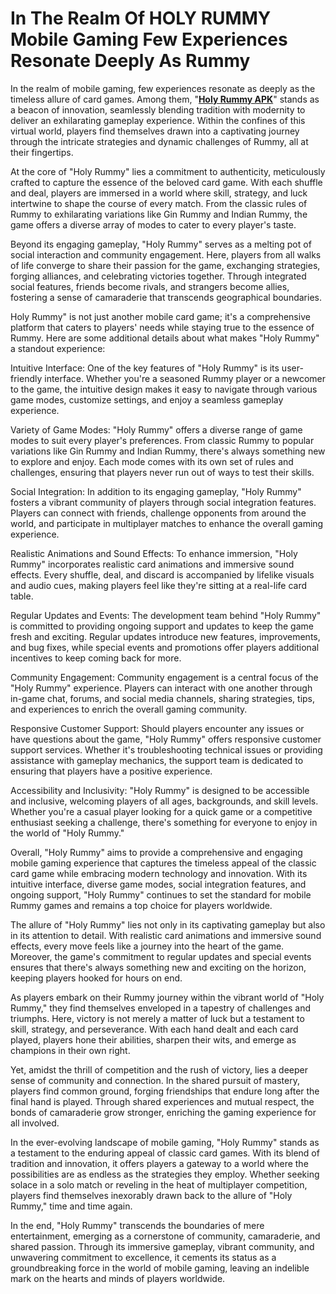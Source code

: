 # In The Realm Of HOLY RUMMY Mobile Gaming Few Experiences Resonate Deeply As Rummy

In the realm of mobile gaming, few experiences resonate as deeply as the timeless allure of card games. Among them, "[**Holy Rummy APK**](https://holyrummy1.in/)" stands as a beacon of innovation, seamlessly blending tradition with modernity to deliver an exhilarating gameplay experience. Within the confines of this virtual world, players find themselves drawn into a captivating journey through the intricate strategies and dynamic challenges of Rummy, all at their fingertips.

At the core of "Holy Rummy" lies a commitment to authenticity, meticulously crafted to capture the essence of the beloved card game. With each shuffle and deal, players are immersed in a world where skill, strategy, and luck intertwine to shape the course of every match. From the classic rules of Rummy to exhilarating variations like Gin Rummy and Indian Rummy, the game offers a diverse array of modes to cater to every player's taste.

Beyond its engaging gameplay, "Holy Rummy" serves as a melting pot of social interaction and community engagement. Here, players from all walks of life converge to share their passion for the game, exchanging strategies, forging alliances, and celebrating victories together. Through integrated social features, friends become rivals, and strangers become allies, fostering a sense of camaraderie that transcends geographical boundaries.

Holy Rummy" is not just another mobile card game; it's a comprehensive platform that caters to players' needs while staying true to the essence of Rummy. Here are some additional details about what makes "Holy Rummy" a standout experience:

Intuitive Interface: One of the key features of "Holy Rummy" is its user-friendly interface. Whether you're a seasoned Rummy player or a newcomer to the game, the intuitive design makes it easy to navigate through various game modes, customize settings, and enjoy a seamless gameplay experience.

Variety of Game Modes: "Holy Rummy" offers a diverse range of game modes to suit every player's preferences. From classic Rummy to popular variations like Gin Rummy and Indian Rummy, there's always something new to explore and enjoy. Each mode comes with its own set of rules and challenges, ensuring that players never run out of ways to test their skills.

Social Integration: In addition to its engaging gameplay, "Holy Rummy" fosters a vibrant community of players through social integration features. Players can connect with friends, challenge opponents from around the world, and participate in multiplayer matches to enhance the overall gaming experience.

Realistic Animations and Sound Effects: To enhance immersion, "Holy Rummy" incorporates realistic card animations and immersive sound effects. Every shuffle, deal, and discard is accompanied by lifelike visuals and audio cues, making players feel like they're sitting at a real-life card table.

Regular Updates and Events: The development team behind "Holy Rummy" is committed to providing ongoing support and updates to keep the game fresh and exciting. Regular updates introduce new features, improvements, and bug fixes, while special events and promotions offer players additional incentives to keep coming back for more.

Community Engagement: Community engagement is a central focus of the "Holy Rummy" experience. Players can interact with one another through in-game chat, forums, and social media channels, sharing strategies, tips, and experiences to enrich the overall gaming community.

Responsive Customer Support: Should players encounter any issues or have questions about the game, "Holy Rummy" offers responsive customer support services. Whether it's troubleshooting technical issues or providing assistance with gameplay mechanics, the support team is dedicated to ensuring that players have a positive experience.

Accessibility and Inclusivity: "Holy Rummy" is designed to be accessible and inclusive, welcoming players of all ages, backgrounds, and skill levels. Whether you're a casual player looking for a quick game or a competitive enthusiast seeking a challenge, there's something for everyone to enjoy in the world of "Holy Rummy."

Overall, "Holy Rummy" aims to provide a comprehensive and engaging mobile gaming experience that captures the timeless appeal of the classic card game while embracing modern technology and innovation. With its intuitive interface, diverse game modes, social integration features, and ongoing support, "Holy Rummy" continues to set the standard for mobile Rummy games and remains a top choice for players worldwide.

The allure of "Holy Rummy" lies not only in its captivating gameplay but also in its attention to detail. With realistic card animations and immersive sound effects, every move feels like a journey into the heart of the game. Moreover, the game's commitment to regular updates and special events ensures that there's always something new and exciting on the horizon, keeping players hooked for hours on end.

As players embark on their Rummy journey within the vibrant world of "Holy Rummy," they find themselves enveloped in a tapestry of challenges and triumphs. Here, victory is not merely a matter of luck but a testament to skill, strategy, and perseverance. With each hand dealt and each card played, players hone their abilities, sharpen their wits, and emerge as champions in their own right.

Yet, amidst the thrill of competition and the rush of victory, lies a deeper sense of community and connection. In the shared pursuit of mastery, players find common ground, forging friendships that endure long after the final hand is played. Through shared experiences and mutual respect, the bonds of camaraderie grow stronger, enriching the gaming experience for all involved.

In the ever-evolving landscape of mobile gaming, "Holy Rummy" stands as a testament to the enduring appeal of classic card games. With its blend of tradition and innovation, it offers players a gateway to a world where the possibilities are as endless as the strategies they employ. Whether seeking solace in a solo match or reveling in the heat of multiplayer competition, players find themselves inexorably drawn back to the allure of "Holy Rummy," time and time again.

In the end, "Holy Rummy" transcends the boundaries of mere entertainment, emerging as a cornerstone of community, camaraderie, and shared passion. Through its immersive gameplay, vibrant community, and unwavering commitment to excellence, it cements its status as a groundbreaking force in the world of mobile gaming, leaving an indelible mark on the hearts and minds of players worldwide.
